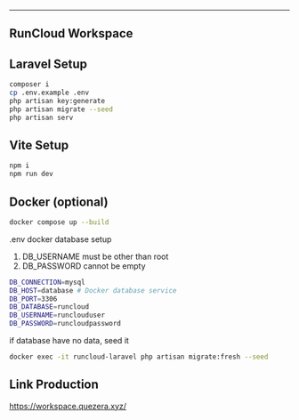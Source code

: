 --------------------
RunCloud Workspace
--------------------

Laravel Setup
---------------------------------------------------
```sh
composer i
cp .env.example .env
php artisan key:generate
php artisan migrate --seed
php artisan serv
```

Vite Setup
---------------------------------------------------
```sh
npm i
npm run dev
```

Docker (optional)
---------------------------------------------------
```sh
docker compose up --build 
```
.env docker database setup

1. DB_USERNAME must be other than root
2. DB_PASSWORD cannot be empty
   
```sh
DB_CONNECTION=mysql
DB_HOST=database # Docker database service
DB_PORT=3306
DB_DATABASE=runcloud
DB_USERNAME=runclouduser
DB_PASSWORD=runcloudpassword
```

if database have no data, seed it
```sh
docker exec -it runcloud-laravel php artisan migrate:fresh --seed
```

Link Production
---------------------------------------------------
https://workspace.quezera.xyz/
